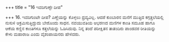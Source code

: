 +++
title = "16 ಇವರಿಗುಣ್ಟೇ ದೀಪ"

+++
16. ಇವರಿಗುಂಟೇ ದೀಪ? ಎಣ್ಣೆಯನ್ನು ಕೊಳ್ಳಲು ದ್ರವ್ಯವಿಲ್ಲ. ಆದರೆ ಕುಂಬಾರನ ಮನೆಗೆ ಮುತ್ತಿದ ಕಗ್ಗತ್ತಲೆಯಲ್ಲಿ ನುಸುಳಿ ಆಕ್ರಮಿಸುತ್ತಿದ್ದುದು ಬೇರೊಂದು ಸಾಧನ. ನವಯುವತಿಯ ಆಭರಣದ ಮಣಿಗಳ ಕಾಂತಿ ಸಮೂಹ ಹಾಗೂ ಆಕೆಯ ಕಣ್ಣಿನ ಕಾಂತಿಗಳೂ ಕತ್ತಲೆಯನ್ನು ಓಡಿಸಿದುವು. ನಿನ್ನ ತಂದೆ ಪರೀಕ್ಷಿತನ ತಾತಂದಿರು ಪಾಂಡವರ ರೀತಿಯನ್ನು ಕೇಳು ಮಹಾರಾಜ ಎಂದು ವೈಶಂಪಾಯನರು ಹೇಳಿದರು.